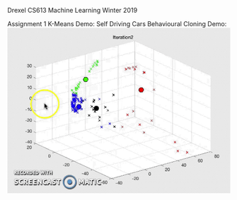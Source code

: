 Drexel CS613 Machine Learning Winter 2019

Assignment 1 K-Means Demo:
Self Driving Cars Behavioural Cloning Demo:
![image](https://github.com/seanxu889/CS-CourseWork/blob/master/Machine%20Learning%20Course/Demo/Demo_Kmeans.gif)
